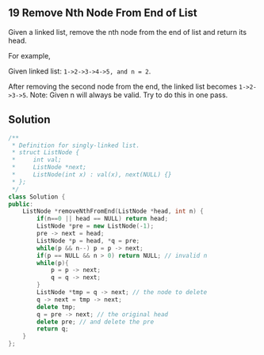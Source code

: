 ## 19	Remove Nth Node From End of List

Given a linked list, remove the nth node from the end of list and return its head.

For example,

   Given linked list: `1->2->3->4->5, and n = 2`.

   After removing the second node from the end, the linked list becomes `1->2->3->5`.
Note:
Given n will always be valid.
Try to do this in one pass.

## Solution

```C++
/**
 * Definition for singly-linked list.
 * struct ListNode {
 *     int val;
 *     ListNode *next;
 *     ListNode(int x) : val(x), next(NULL) {}
 * };
 */
class Solution {
public:
    ListNode *removeNthFromEnd(ListNode *head, int n) {
        if(n==0 || head == NULL) return head;
        ListNode *pre = new ListNode(-1);
        pre -> next = head;
        ListNode *p = head, *q = pre;
        while(p && n--) p = p -> next;
        if(p == NULL && n > 0) return NULL; // invalid n
        while(p){
        	p = p -> next;
        	q = q -> next;
    	}
    	ListNode *tmp = q -> next; // the node to delete
    	q -> next = tmp -> next;
    	delete tmp;
    	q = pre -> next; // the original head
    	delete pre; // and delete the pre
    	return q;
    }
};
```